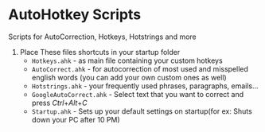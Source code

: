 # AutoHotkey Scripts
 Scripts for AutoCorrection, Hotkeys, Hotstrings and more

1. Place These files shortcuts in your startup folder
    - `Hotkeys.ahk` - as main file containing your custom hotkeys
    - `AutoCorrect.ahk` - for autocorrection of most used and misspelled english words (you can add your own custom ones as well)
    - `Hotstrings.ahk` - your frequently used phrases, paragraphs, emails...
    - `GoogleAutoCorrect.ahk` - Select text that you want to correct and press *Ctrl*+*Alt*+*C*
    - `Startup.ahk` - Sets up your default settings on startup(for ex: Shuts down your PC after 10 PM)



